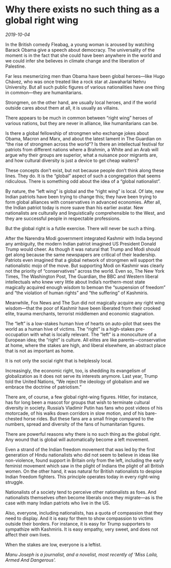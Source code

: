 # Why there exists no such thing as a global right wing

*2019-10-04*

In the British comedy Fleabag, a young woman is aroused by watching
Barack Obama give a speech about democracy. The universality of the
moment is in the fact that she could have been anywhere in the world and
we could infer she believes in climate change and the liberation of
Palestine.

Far less mesmerizing men than Obama have been global heroes—like Hugo
Chávez, who was once treated like a rock star at Jawaharlal Nehru
University. But all such public figures of various nationalities have
one thing in common—they are humanitarians.

Strongmen, on the other hand, are usually local heroes, and if the world
outside cares about them at all, it is usually as villains.

There appears to be much in common between “right wing” heroes of
various nations, but they are never in alliance, like humanitarians can
be.

Is there a global fellowship of strongmen who exchange jokes about
Obama, Macron and Marx, and about the latest lament in The Guardian on
“the rise of strongmen across the world”? Is there an intellectual
festival for patriots from different nations where a Brahmin, a White
and an Arab will argue why their groups are superior, what a nuisance
poor migrants are, and how cultural diversity is just a device to get
cheap waiters?

These concepts don’t exist, but not because people don’t think along
these lines. They do. It is the “global” aspect of such a congregation
that seems ridiculous. There is something odd about the idea of a
“global nationalist”.

By nature, the “left wing” is global and the “right wing” is local. Of
late, new Indian patriots have been trying to change this; they have
been trying to form global alliances with conservatives in advanced
economies. After all, the Indian patriot today is more suave than his
earlier avatar. New nationalists are culturally and linguistically
comprehensible to the West, and they are successful people in
respectable professions.

But the global right is a futile exercise. There will never be such a
thing.

After the Narendra Modi government integrated Kashmir with India beyond
any ambiguity, the modern Indian patriot imagined US President Donald
Trump would cheer. As though it was natural that Trump and Modi should
get along because the same newspapers are critical of their leadership.
Patriots even imagined that a global network of strongmen will support
the nationalistic mojo of the move. But supporting Modi on Kashmir was
clearly not the priority of “conservatives” across the world. Even so,
The New York Times, The Washington Post, The Guardian, the BBC and
Western liberal intellectuals who knew very little about India’s
northern-most state magically acquired enough wisdom to bemoan the
“suspension of freedom” and “the violation of human rights” and “the
suffering” of Kashmiris.

Meanwhile, Fox News and The Sun did not magically acquire any right wing
wisdom—that the poor of Kashmir have been liberated from their crooked
elite, trauma merchants, terrorist middlemen and economic stagnation.

The “left” is a low-stakes human hive of hearts on auto-pilot that sees
the world as a human hive of victims. The “right” is a high-stakes
pre-occupation with what is locally relevant. The “left” is a
monoculture of a European idea; the “right” is culture. All elites are
like parents—conservative at home, where the stakes are high, and
liberal elsewhere, an abstract place that is not as important as home.

It is not only the social right that is helplessly local.

Increasingly, the economic right, too, is shedding its evangelism of
globalization as it does not serve its interests anymore. Last year,
Trump told the United Nations, “We reject the ideology of globalism and
we embrace the doctrine of patriotism.”

There are, of course, a few global right-wing figures. Hitler, for
instance, has for long been a mascot for groups that wish to terminate
cultural diversity in society. Russia’s Vladimir Putin has fans who post
videos of his motorcade, of his walks down corridors in slow motion, and
of his bare-chested horse rides. But these fans are a small fringe
compared to the numbers, spread and diversity of the fans of
humanitarian figures.

There are powerful reasons why there is no such thing as the global
right. Any wound that is global will automatically become a left
movement.

Even a strand of the Indian freedom movement that was led by the first
generation of Hindu nationalists who did not seem to believe in ideas
like non-violence, found support in Britain only from the left,
including the early feminist movement which saw in the plight of Indians
the plight of all British women. On the other hand, it was natural for
British nationalists to despise Indian freedom fighters. This principle
operates today in every right-wing struggle.

Nationalists of a society tend to perceive other nationalists as foes.
And nationalists themselves often become liberals once they migrate—as
is the case with many Indian patriots who live in the US.

Also, everyone, including nationalists, has a quota of compassion that
they need to display. And it is easy for them to show compassion to
victims outside their borders. For instance, it is easy for Trump
supporters to sympathize with Kashmiris. It is easy empathy, very sweet,
and does not affect their own lives.

When the stakes are low, everyone is a leftist.

*Manu Joseph is a journalist, and a novelist, most recently of ‘Miss
Laila, Armed And Dangerous’.*
